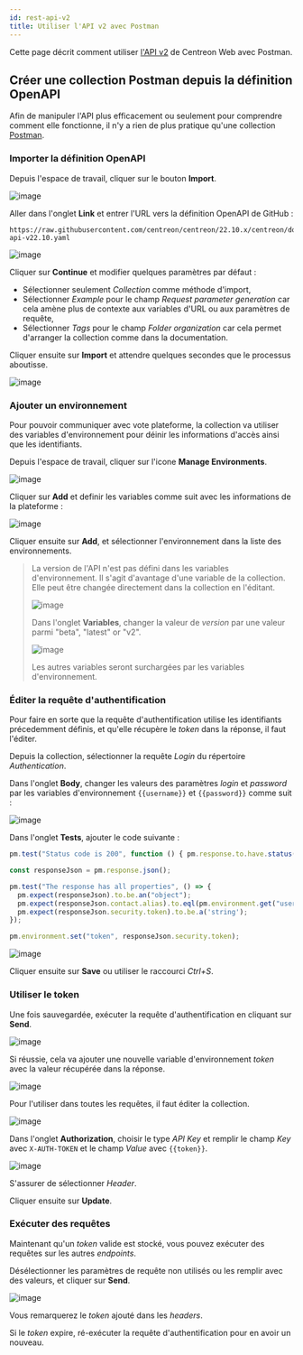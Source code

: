 ```yaml
---
id: rest-api-v2
title: Utiliser l'API v2 avec Postman
---
```


Cette page décrit comment utiliser [l'API v2](https://docs-api.centreon.com/api/centreon-web/22.10/) de Centreon Web avec Postman.

## Créer une collection Postman depuis la définition OpenAPI

Afin de manipuler l'API plus efficacement ou seulement pour comprendre comment
elle fonctionne, il n'y a rien de plus pratique qu'une collection
[Postman](https://learning.postman.com/docs/getting-started/introduction/).

### Importer la définition OpenAPI

Depuis l'espace de travail, cliquer sur le bouton **Import**.

![image](../assets/api/postman-import.png)

Aller dans l'onglet **Link** et entrer l'URL vers la définition OpenAPI de
GitHub :

```text
https://raw.githubusercontent.com/centreon/centreon/22.10.x/centreon/doc/API/centreon-api-v22.10.yaml
```

![image](../assets/api/postman-import-link.png)

Cliquer sur **Continue** et modifier quelques paramètres par défaut :

- Sélectionner seulement *Collection* comme méthode d'import,
- Sélectionner *Example* pour le champ *Request parameter generation* car cela
  amène plus de contexte aux variables d'URL ou aux paramètres de requête,
- Sélectionner *Tags* pour le champ *Folder organization* car cela permet
  d'arranger la collection comme dans la documentation.

Cliquer ensuite sur **Import** et attendre quelques secondes que le processus
aboutisse.

![image](../assets/api/postman-import-feedback.png)

### Ajouter un environnement

Pour pouvoir communiquer avec vote plateforme, la collection va utiliser des
variables d'environnement pour déinir les informations d'accès ainsi que les
identifiants.

Depuis l'espace de travail, cliquer sur l'icone **Manage Environments**.

![image](../assets/api/postman-environment.png)

Cliquer sur **Add** et definir les variables comme suit avec les informations
de la plateforme :

![image](../assets/api/postman-environment-add.png)

Cliquer ensuite sur **Add**, et sélectionner l'environnement dans la liste des
environnements.

> La version de l'API n'est pas défini dans les variables d'environnement. Il
> s'agit d'avantage d'une variable de la collection. Elle peut être changée
> directement dans la collection en l'éditant.
>
> ![image](../assets/api/postman-collection-edit.png)
>
> Dans l'onglet **Variables**, changer la valeur de *version* par une valeur
> parmi "beta", "latest" or "v2".
>
> ![image](../assets/api/postman-collection-variables.png)
>
> Les autres variables seront surchargées par les variables d'environnement.

### Éditer la requête d'authentification

Pour faire en sorte que la requête d'authentification utilise les identifiants
précedemment définis, et qu'elle récupère le *token* dans la réponse, il faut
l'éditer.

Depuis la collection, sélectionner la requête *Login* du répertoire
*Authentication*.

Dans l'onglet **Body**, changer les valeurs des paramètres *login* et *password*
par les variables d'environnement `{{username}}` et `{{password}}` comme suit :

![image](../assets/api/postman-login-body.png)

Dans l'onglet **Tests**, ajouter le code suivante :

```javascript
pm.test("Status code is 200", function () { pm.response.to.have.status(200); });

const responseJson = pm.response.json();

pm.test("The response has all properties", () => {
  pm.expect(responseJson).to.be.an("object");
  pm.expect(responseJson.contact.alias).to.eql(pm.environment.get("username"));
  pm.expect(responseJson.security.token).to.be.a('string');
});

pm.environment.set("token", responseJson.security.token);
```

![image](../assets/api/postman-login-test.png)

Cliquer ensuite sur **Save** ou utiliser le raccourci *Ctrl+S*.

### Utiliser le token

Une fois sauvegardée, exécuter la requête d'authentification en cliquant sur
**Send**.

![image](../assets/api/postman-login-response.png)

Si réussie, cela va ajouter une nouvelle variable d'environnement *token* avec
la valeur récupérée dans la réponse.

![image](../assets/api/postman-environment-view.png)

Pour l'utiliser dans toutes les requêtes, il faut éditer la collection.

![image](../assets/api/postman-collection-edit.png)

Dans l'onglet **Authorization**, choisir le type *API Key* et remplir le champ
*Key* avec `X-AUTH-TOKEN` et le champ *Value* avec `{{token}}`.

![image](../assets/api/postman-collection-edit-authorization.png)

S'assurer de sélectionner *Header*.

Cliquer ensuite sur **Update**.

### Exécuter des requêtes

Maintenant qu'un *token* valide est stocké, vous pouvez exécuter des requêtes
sur les autres *endpoints*.

Désélectionner les paramètres de requête non utilisés ou les remplir avec des
valeurs, et cliquer sur **Send**.

![image](../assets/api/postman-hosts-list-console.png)

Vous remarquerez le *token* ajouté dans les *headers*.

Si le *token* expire, ré-exécuter la requête d'authentification pour en avoir un
nouveau.
